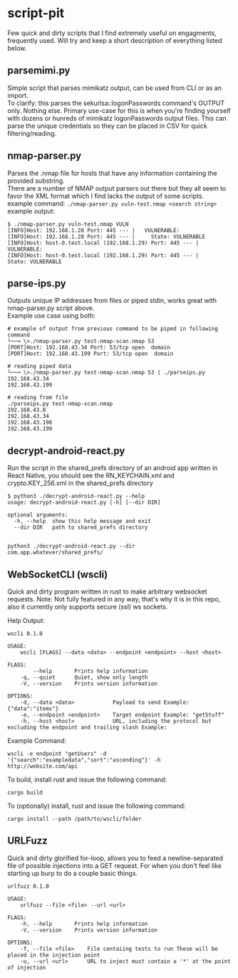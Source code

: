 # script-pit
Few quick and dirty scripts that I find extremely useful on engagments, frequently used.
Will try and keep a short description of everything listed below.

## parsemimi.py
Simple script that parses mimikatz output, can be used from CLI or as an import.   
To clarify: this parses the sekurlsa::logonPasswords command's OUTPUT only. Nothing else.
Primary use-case for this is when you're finding yourself with dozens or hunreds of mimikatz logonPasswords output files.
This can parse the unique credentials so they can be placed in CSV for quick filtering/reading.

## nmap-parser.py
Parses the .nmap file for hosts that have any information containing the provided substring.  
There are a number of NMAP output parsers out there but they all seem to favor the XML format which I find lacks the output of some scripts.  
example command:
`./nmap-parser.py vuln-test.nmap <search string>`
example output:
```
$ ./nmap-parser.py vuln-test.nmap VULN
[INFO]Host: 192.168.1.28 Port: 445 --- |   VULNERABLE:
[INFO]Host: 192.168.1.28 Port: 445 --- |     State: VULNERABLE
[INFO]Host: host-0.test.local (192.168.1.29) Port: 445 --- |   VULNERABLE:
[INFO]Host: host-0.test.local (192.168.1.29) Port: 445 --- |     State: VULNERABLE
```
## parse-ips.py
Outputs unique IP addresses from files or piped stdin, works great with nmap-parser.py script above.  
Example use case using both:
```
# example of output from previous command to be piped in following command
└──╼ \>./nmap-parser.py test-nmap-scan.nmap 53 
[PORT]Host: 192.168.43.34 Port: 53/tcp open  domain
[PORT]Host: 192.168.43.199 Port: 53/tcp open  domain

# reading piped data
└──╼ \>./nmap-parser.py test-nmap-scan.nmap 53 | ./parseips.py 
192.168.43.34
192.168.43.199

# reading from file
./parseips.py test-nmap-scan.nmap 
192.168.43.0
192.168.43.34
192.168.43.198
192.168.43.199
```
## decrypt-android-react.py
Run the script in the shared_prefs directory of an android app written in React Native, you should see
the RN_KEYCHAIN.xml and crypto.KEY_256.xml in the shared_prefs directory  
```
$ python3 ./decrypt-android-react.py --help
usage: decrypt-android-react.py [-h] [--dir DIR]

optional arguments:
  -h, --help  show this help message and exit
  --dir DIR   path to shared_prefs directory  


python3 ./decrypt-android-react.py --dir com.app.whatever/shared_prefs/
```

## WebSocketCLI (wscli)  
Quick and dirty program written in rust to make arbitrary websocket requests. 
Note: Not fully featured in any way, that's why it is in this repo, also it currently only
supports secure (ssl) ws sockets.  

Help Output:  
```
wscli 0.1.0

USAGE:
    wscli [FLAGS] --data <data> --endpoint <endpoint> --host <host>

FLAGS:
        --help       Prints help information
    -q, --quiet      Quiet, show only length
    -V, --version    Prints version information

OPTIONS:
    -d, --data <data>            Payload to send Example: {"data":"items"}
    -e, --endpoint <endpoint>    Target endpoint Example: "getStuff"
    -h, --host <host>            URL, including the protocol but excluding the endpoint and trailing slash Example:
```

Example Command: 
```
wscli -e endpoint "getUsers" -d '{"search":"exampledata","sort":"ascending"}' -h http://website.com/api
```

To build, install rust and issue the following command:  
```
cargo build
```

To (optionally) install, rust and issue the following command:  
```
cargo install --path /path/to/wscli/folder
```


## URLFuzz   
Quick and dirty glorified for-loop, allows you to feed a newline-separated file
of possible injections into a GET request. For when you don't feel like starting
up burp to do a couple basic things.  
```
urlfuzz 0.1.0

USAGE:
    urlfuzz --file <file> --url <url>

FLAGS:
    -h, --help       Prints help information
    -V, --version    Prints version information

OPTIONS:
    -f, --file <file>    File contaiing tests to run These will be placed in the injection point
    -u, --url <url>      URL to inject must contain a '*' at the point of injection
```
